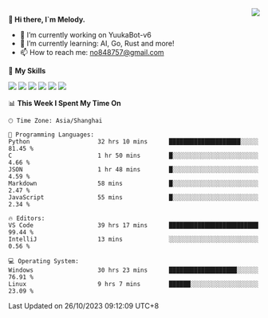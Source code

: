 <a href="#">
  <img align="right" src="https://github-readme-stats.vercel.app/api?username=melodyyuuka&count_private=true&show_icons=true" />
</a>

**👋 Hi there, I`m Melody.**

- 🔭 I’m currently working on YuukaBot-v6
- 🌱 I’m currently learning: AI, Go, Rust and more!
- 📫 How to reach me: no848757@gmail.com

🌟 **My Skills** 

![](https://img.shields.io/badge/-Python-3e74a2?style=flat-square&logo=Python&logoColor=fff)
![](https://img.shields.io/badge/-Java-007396?style=flat-square&logo=OpenJDK&logoColor=fff)
![](https://img.shields.io/badge/-Node.js-339933?style=flat-square&logo=Node.js&logoColor=fff)
![](https://img.shields.io/badge/-Git-f05032?style=flat-square&logo=git&logoColor=fff)
![](https://img.shields.io/badge/-PostgreSQL-4169e1?style=flat-square&logo=PostgreSQL&logoColor=fff)
![](https://img.shields.io/badge/-VSCode-007acc?style=flat-square&logo=Visual-Studio-Code&logoColor=fff)


<!--START_SECTION:waka-->
📊 **This Week I Spent My Time On** 

```text
🕑︎ Time Zone: Asia/Shanghai

💬 Programming Languages: 
Python                   32 hrs 10 mins      ████████████████████░░░░░   81.45 % 
C                        1 hr 50 mins        █░░░░░░░░░░░░░░░░░░░░░░░░    4.66 % 
JSON                     1 hr 48 mins        █░░░░░░░░░░░░░░░░░░░░░░░░    4.59 % 
Markdown                 58 mins             █░░░░░░░░░░░░░░░░░░░░░░░░    2.47 % 
JavaScript               55 mins             █░░░░░░░░░░░░░░░░░░░░░░░░    2.34 % 

🔥 Editors: 
VS Code                  39 hrs 17 mins      █████████████████████████   99.44 % 
IntelliJ                 13 mins             ░░░░░░░░░░░░░░░░░░░░░░░░░    0.56 % 

💻 Operating System: 
Windows                  30 hrs 23 mins      ███████████████████░░░░░░   76.91 % 
Linux                    9 hrs 7 mins        ██████░░░░░░░░░░░░░░░░░░░   23.09 % 
```


 Last Updated on 26/10/2023 09:12:09 UTC+8
<!--END_SECTION:waka-->
